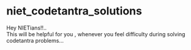 # niet_codetantra_solutions
Hey NIETians!!.. 
<br>
This will be helpful for you , whenever you feel difficulty during solving codetantra problems...
